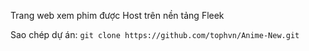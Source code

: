 Trang web xem phim được Host trên nền tảng Fleek

Sao chép dự án: `git clone https://github.com/tophvn/Anime-New.git`
